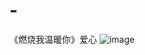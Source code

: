# -
《燃烧我温暖你》爱心
![image](https://user-images.githubusercontent.com/79502778/201678396-54290da5-4268-42dc-99fe-faa965675cdb.png)
